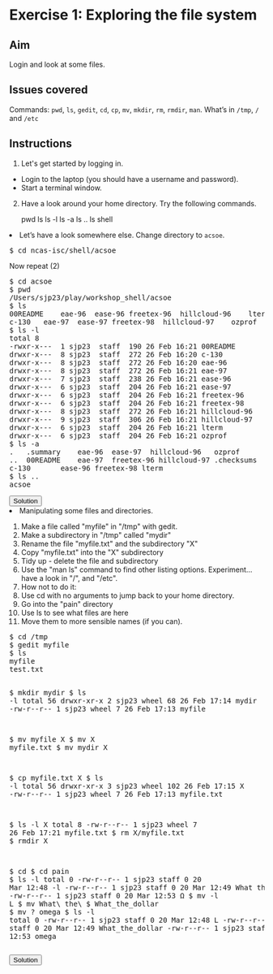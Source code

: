 

# Exercise 1: Exploring the file system

## Aim
Login and look at some files. 

## Issues covered
Commands: `pwd`, `ls`, `gedit`, `cd`, `cp`, `mv`, `mkdir`, `rm`, `rmdir`, `man`. What’s in  `/tmp`, `/` and `/etc`

## Instructions

1. Let's get started by logging in. 
  - Login to the laptop (you should have a username and password).
  - Start a terminal window.

2. Have a look around your home directory.  Try the following commands.

    pwd
    ls 
    ls -l
    ls -a
    ls ..
    ls shell


<li>Let’s have a look somewhere else. Change directory to <code>acsoe</code>. 
<pre>
$ cd ncas-isc/shell/acsoe
</pre>
Now repeat (2)
</li>

<div id="sol2" class="solution">
<pre>
$ cd acsoe
$ pwd
/Users/sjp23/play/workshop_shell/acsoe
$ ls
00README	eae-96	ease-96	freetex-96	hillcloud-96	lterm
c-130	eae-97	ease-97	freetex-98	hillcloud-97	ozprof
$ ls -l
total 8
-rwxr-x---  1 sjp23  staff  190 26 Feb 16:21 00README
drwxr-x---  8 sjp23  staff  272 26 Feb 16:20 c-130
drwxr-x---  8 sjp23  staff  272 26 Feb 16:20 eae-96
drwxr-x---  8 sjp23  staff  272 26 Feb 16:21 eae-97
drwxr-x---  7 sjp23  staff  238 26 Feb 16:21 ease-96
drwxr-x---  6 sjp23  staff  204 26 Feb 16:21 ease-97
drwxr-x---  6 sjp23  staff  204 26 Feb 16:21 freetex-96
drwxr-x---  6 sjp23  staff  204 26 Feb 16:21 freetex-98
drwxr-x---  8 sjp23  staff  272 26 Feb 16:21 hillcloud-96
drwxr-x---  9 sjp23  staff  306 26 Feb 16:21 hillcloud-97
drwxr-x---  6 sjp23  staff  204 26 Feb 16:21 lterm
drwxr-x---  6 sjp23  staff  204 26 Feb 16:21 ozprof
$ ls -a
.	.summary	eae-96	ease-97	 hillcloud-96	ozprof
..	00README	eae-97	freetex-96 hillcloud-97	.checksums	
c-130		ease-96	freetex-98 lterm
$ ls ..
acsoe
</pre>
</div>
<button id="b_sol2" class="btn btn-primary">Solution</button> <script>$( "#b_sol2" ).click(function() {$( "#sol2" ).toggle( "slow" );});</script>


<li>Manipulating some files and directories.</li>
<ol>
<li>Make a file called "myfile" in "/tmp" with gedit.</li>
<li>Make a subdirectory in "/tmp" called "mydir"</li>
<li>Rename the file "myfile.txt" and the subdirectory "X"</li>
<li>Copy "myfile.txt" into the "X" subdirectory</li>
<li>Tidy up - delete the file and subdirectory</li>
<li>Use the "man ls" command to find other listing options. Experiment… have a look in "/", and "/etc".</li>
<li>How not to do it:</li>
<li>Use cd with no arguments to jump back to your home directory.</li>
<li>Go into the "pain" directory</li>
<li>Use ls to see what files are here</li>
<li>Move them to more sensible names (if you can).</li>
</ol>


<div id="sol3" class="solution">
<pre>
<span class="cmd">$ cd /tmp</span>
<span class="cmd">$ gedit myfile</span>
<span class="cmd">$ ls</span>
myfile
test.txt

<span class="cmd">$ mkdir mydir</span>
<span class="cmd">$ ls -l</span>
total 56
drwxr-xr-x  2 sjp23           wheel     68 26 Feb 17:14 mydir
-rw-r--r--  1 sjp23           wheel      7 26 Feb 17:13 myfile

<span class="cmd">$ mv myfile X</span>
<span class="cmd">$ mv X myfile.txt</span>
<span class="cmd">$ mv mydir X</span>

<span class="cmd">$ cp myfile.txt  X</span>
<span class="cmd">$ ls -l</span>
total 56
drwxr-xr-x  3 sjp23           wheel    102 26 Feb 17:15 X
-rw-r--r--  1 sjp23           wheel      7 26 Feb 17:13 myfile.txt

<span class="cmd">$ ls -l X</span>
total 8
-rw-r--r--  1 sjp23  wheel  7 26 Feb 17:21 myfile.txt
<span class="cmd">$ rm X/myfile.txt </span>
<span class="cmd">$ rmdir X</span>

<span class="cmd">$ cd</span>
<span class="cmd">$ cd pain</span>
<span class="cmd">$ ls -l</span>
total 0
-rw-r--r--  1 sjp23  staff  0 20 Mar 12:48 -l
-rw-r--r--  1 sjp23  staff  0 20 Mar 12:49 What the $
-rw-r--r--  1 sjp23  staff  0 20 Mar 12:53 Ω
<span class="cmd">$ mv -l  L</span>
<span class="cmd">$ mv What\ the\ \$ What_the_dollar</span>
<span class="cmd">$ mv ? omega</span>
<span class="cmd">$ ls -l</span>
total 0
-rw-r--r--  1 sjp23  staff  0 20 Mar 12:48 L
-rw-r--r--  1 sjp23  staff  0 20 Mar 12:49 What_the_dollar
-rw-r--r--  1 sjp23  staff  0 20 Mar 12:53 omega  
</pre>
</div>
<button id="b_sol3" class="btn btn-primary">Solution</button> <script>$( "#b_sol3" ).click(function() {$( "#sol3" ).toggle( "slow" );});</script>
</ol>